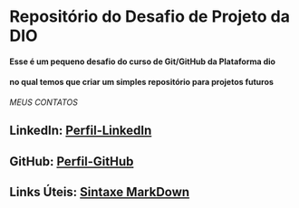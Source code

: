 # Repositório do Desafio de Projeto da DIO
#### Esse é um pequeno desafio do curso de Git/GitHub da Plataforma dio 
#### no qual temos que criar um simples repositório para projetos futuros


*MEUS CONTATOS*
## LinkedIn: [Perfil-LinkedIn](https://www.linkedin.com/in/daniel-coelho-1b161979/)
## GitHub:   [Perfil-GitHub](https://github.com/DanielCoelhoCDK)


## Links Úteis: [Sintaxe MarkDown](https://www.markdownguide.org/basic-syntax/)

